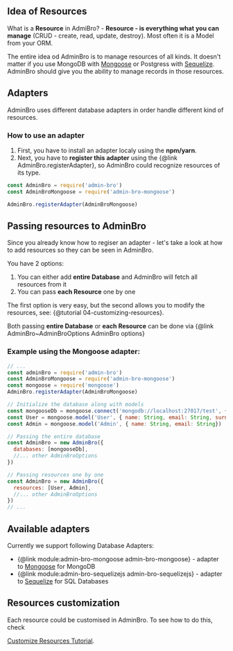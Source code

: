## Idea of Resources

What is a __Resource__ in AdmiBro? - __Resource - is everything what you can manage__
(CRUD - create, read, update, destroy). Most often it is a Model from your ORM.

The entire idea od AdminBro is to manage resources of all kinds. It doesn't matter if you
use MongoDB with [Mongoose](http://mongoosejs.com) or Postgress with [Sequelize](http://sequelizejs.com).
AdminBro should give you the ability to manage records in those resources.

## Adapters

AdminBro uses different database adapters in order handle different kind of resources.

### How to use an adapter

1. First, you have to install an adapter localy using the __npm/yarn__.
2. Next, you have to __register this adapter__ using the {@link AdminBro.registerAdapter}, so AdminBro could recognize resources of its type.

```javascript
const AdminBro = require('admin-bro')
const AdminBroMongoose = require('admin-bro-mongoose')

AdminBro.registerAdapter(AdminBroMongoose)
```

## Passing resources to AdminBro

Since you already know how to regiser an adapter - let's take a look at how to add resources so they can be seen in AdminBro.

You have 2 options:

1. You can either add __entire Database__ and AdminBro will fetch all resources from it 
2. You can pass __each Resource__ one by one 

The first option is very easy, but the second allows you to modify the resources, see: {@tutorial 04-customizing-resources}.

Both passing __entire Database__ or __each Resource__ can be done via {@link AdminBro~AdminBroOptions AdminBro options}

### Example using the Mongoose adapter:

```javascript
// ...
const adminBro = require('admin-bro')
const AdminBroMongoose = require('admin-bro-mongoose')
const mongoose = require('mongoose')
AdminBro.registerAdapter(AdminBroMongoose)

// Initialize the database along with models
const mongooseDb = mongoose.connect('mongodb://localhost:27017/test', { useNewUrlParser: true })
const User = mongoose.model('User', { name: String, email: String, surname: String })
const Admin = mongoose.model('Admin', { name: String, email: String})

// Passing the entire database
const AdminBro = new AdminBro({
  databases: [mongooseDb],
  //... other AdminBroOptions
})

// Passing resources one by one
const AdminBro = new AdminBro({
  resources: [User, Admin],
  //... other AdminBroOptions
})
// ... 
```

## Available adapters

Currently we support following Database Adapters:

- {@link module:admin-bro-mongoose admin-bro-mongoose} - adapter to [Mongoose](http://mongoosejs.com) for MongoDB
- {@link module:admin-bro-sequelizejs admin-bro-sequelizejs} - adapter to [Sequelize](http://sequelize.com) for SQL Databases

## Resources customization

Each resource could be customised in AdminBro. To see how to do this, check

<a href="/tutorial-04-customizing-resources.html" class="button">Customize Resources Tutorial</a>.
